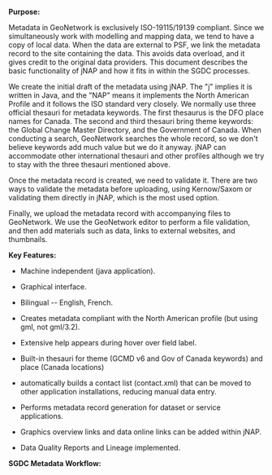 **Purpose:**

Metadata in GeoNetwork is exclusively ISO-19115/19139 compliant. Since we simultaneously work with modelling and mapping data, we tend to have a copy of local data. When the data are external to PSF, we link the metadata record to the site containing the data. This avoids data overload, and it gives credit to the original data providers. This document describes the basic functionality of jNAP and how it fits in within the SGDC processes.

We create the initial draft of the metadata using jNAP. The "j" implies it is written in Java, and the "NAP" means it implements the North American Profile and it follows the ISO standard very closely. We normally use three official thesauri for metadata keywords. The first thesaurus is the DFO place names for Canada. The second and third thesauri bring theme keywords: the Global Change Master Directory, and the Government of Canada. When conducting a search, GeoNetwork searches the whole record, so we don't believe keywords add much value but we do it anyway. jNAP can accommodate other international thesauri and other profiles although we try to stay with the three thesauri mentioned above.

Once the metadata record is created, we need to validate it. There are two ways to validate the metadata before uploading, using Kernow/Saxom or validating them directly in jNAP, which is the most used option.

Finally, we upload the metadata record with accompanying files to GeoNetwork. We use the GeoNetwork editor to perform a file validation, and then add materials such as data, links to external websites, and thumbnails.

**Key Features:**

- Machine independent (java application).

- Graphical interface.

- Bilingual -- English, French.

- Creates metadata compliant with the North American profile (but using gml, not gml/3.2).

- Extensive help appears during hover over field label.

- Built-in thesauri for theme (GCMD v6 and Gov of Canada keywords) and place (Canada locations)

- automatically builds a contact list (contact.xml) that can be moved to other application installations, reducing manual data entry.

- Performs metadata record generation for dataset or service applications.

- Graphics overview links and data online links can be added within jNAP.

- Data Quality Reports and Lineage implemented.

**SGDC Metadata Workflow:**
